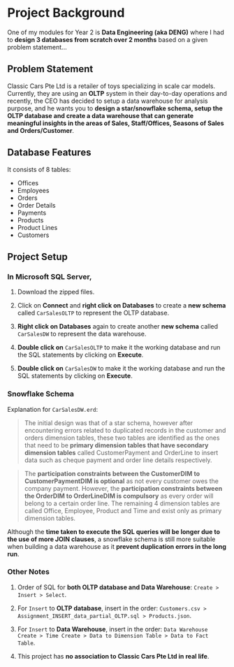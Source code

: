 # Project Background
One of my modules for Year 2 is **Data Engineering (aka DENG)** where I had to **design 3 databases from scratch over 2 months** based on a given problem statement...

## Problem Statement
Classic Cars Pte Ltd is a retailer of toys specializing in scale car models. Currently, they are using an **OLTP** system in their day-to-day operations and recently, the CEO has decided to setup a data warehouse for analysis purpose, and he wants you to **design a star/snowflake schema, setup the OLTP database and create a data warehouse that can generate meaningful insights in the areas of Sales, Staff/Offices, Seasons of Sales and Orders/Customer**.

## Database Features

It consists of 8 tables: 
- Offices
- Employees
- Orders
- Order Details
- Payments
- Products
- Product Lines
- Customers

## Project Setup

### In Microsoft SQL Server,

1. Download the zipped files.

2. Click on **Connect** and **right click on Databases** to create a **new schema** called `CarSalesOLTP` to represent the OLTP database.

3. **Right click on Databases** again to create another **new schema** called `CarSalesDW` to represent the data warehouse.

4. **Double click on** `CarSalesOLTP` to make it the working database and run the SQL statements by clicking on **Execute**.

5. **Double click on** `CarSalesDW` to make it the working database and run the SQL statements by clicking on **Execute**.

### Snowflake Schema

Explanation for ```CarSalesDW.erd```:

> The initial design was that of a star schema, however after encountering errors related to duplicated records in the customer and orders dimension tables, these two tables are identified as the ones that need to be **primary dimension tables that have secondary dimension tables** called CustomerPayment and OrderLine to insert data such as cheque payment and order line details respectively.

> The **participation constraints between the CustomerDIM to CustomerPaymentDIM is optional** as not every customer owes the company payment. However, the **participation constraints between the OrderDIM to OrderLineDIM is compulsory** as every order will belong to a certain order line. The remaining 4 dimension tables are called Office, Employee, Product and Time and exist only as primary dimension tables.

Although the **time taken to execute the SQL queries will be longer due to the use of more JOIN clauses**, a snowflake schema is still more suitable when building a data warehouse as it **prevent duplication errors in the long run**.

### Other Notes

1. Order of SQL for **both OLTP database and Data Warehouse**: `Create > Insert > Select`.

2. For `Insert` to **OLTP database**, insert in the order: `Customers.csv > Assignment_INSERT_data_partial_OLTP.sql > Products.json`. 

3. For `Insert` to **Data Warehouse**, insert in the order: `Data Warehouse Create > Time Create > Data to Dimension Table > Data to Fact Table`.

4. This project has **no association to Classic Cars Pte Ltd in real life**.
